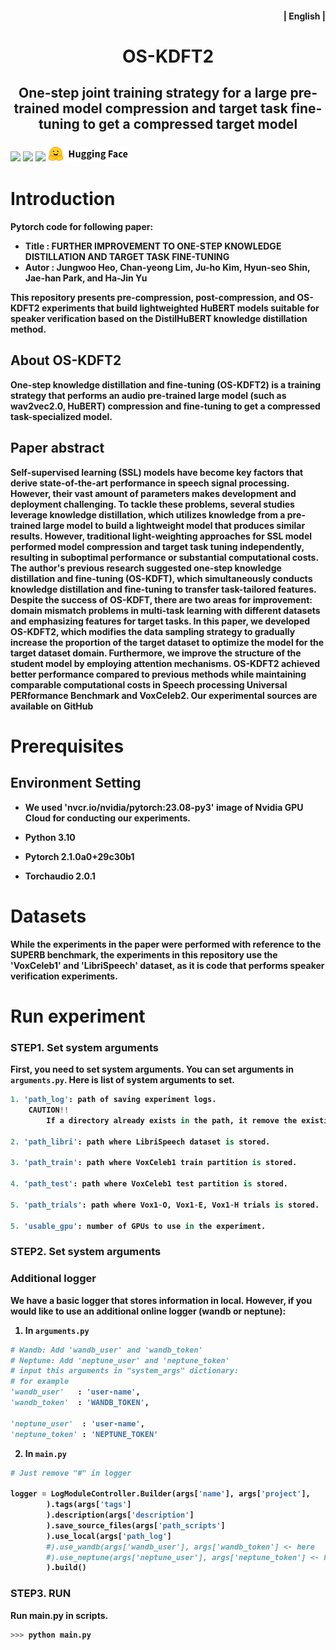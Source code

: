 
<h4 align="right">
    <p>
        | <b>English</b> |
    </p>
</h4>

<h1 align="center">
    <b>OS-KDFT2</b>
</h1>

<h2 align="center">
    <b>One-step joint training strategy for a large pre-trained model compression and target task fine-tuning to get a compressed target model
</h2>

<h3 align="left">
	<img src="https://img.shields.io/badge/python-3776AB?style=for-the-badge&logo=Python&logoColor=white"></a>
	<a href="https://docs.nvidia.com/deeplearning/frameworks/pytorch-release-notes/rel-23-08.html#rel-23-08"><img src="https://img.shields.io/badge/23.08-2496ED?style=for-the-badge&logo=Docker&logoColor=white"></a>
	<img src="https://img.shields.io/badge/PyTorch-EE4C2C?style=for-the-badge&logo=PyTorch&logoColor=white"></a>
	<a href="https://huggingface.co/"><img src="https://github.com/Jungwoo4021/OS-KDFT/blob/main/readme/icon_hugging_face.png?raw=true"></a>
	</p>
</h3>

# Introduction
Pytorch code for following paper:
* **Title** : FURTHER IMPROVEMENT TO ONE-STEP KNOWLEDGE DISTILLATION AND TARGET TASK FINE-TUNING
* **Autor** :  Jungwoo Heo, Chan-yeong Lim, Ju-ho Kim, Hyun-seo Shin, Jae-han Park, and Ha-Jin Yu

This repository presents pre-compression, post-compression, and OS-KDFT2 experiments that build lightweighted HuBERT models suitable for speaker verification based on the DistilHuBERT knowledge distillation method. 

## About OS-KDFT2
One-step knowledge distillation and fine-tuning (OS-KDFT2) is a training strategy that performs an audio pre-trained large model (such as wav2vec2.0, HuBERT) compression and fine-tuning to get a compressed task-specialized model. 

## Paper abstract
Self-supervised learning (SSL) models have become key factors that derive state-of-the-art performance in speech signal processing. However, their vast amount of parameters makes development and deployment challenging. To tackle these problems, several studies leverage knowledge distillation, which utilizes knowledge from a pre-trained large model to build a lightweight model that produces similar results. However, traditional light-weighting approaches for SSL model performed model compression and target task tuning independently, resulting in suboptimal performance or substantial computational costs. The author's previous research suggested one-step knowledge distillation and fine-tuning (OS-KDFT), which simultaneously conducts knowledge distillation and fine-tuning to transfer task-tailored features. Despite the success of OS-KDFT, there are two areas for improvement: domain mismatch problems in multi-task learning with different datasets and emphasizing features for target tasks. In this paper, we developed OS-KDFT2, which modifies the data sampling strategy to gradually increase the proportion of the target dataset to optimize the model for the target dataset domain. Furthermore, we improve the structure of the student model by employing attention mechanisms. OS-KDFT2 achieved better performance compared to previous methods while maintaining comparable computational costs in Speech processing Universal PERformance Benchmark and VoxCeleb2. 
Our experimental sources are available on GitHub 

# Prerequisites

## Environment Setting
* We used 'nvcr.io/nvidia/pytorch:23.08-py3' image of Nvidia GPU Cloud for conducting our experiments. 

* Python 3.10

* Pytorch 2.1.0a0+29c30b1

* Torchaudio 2.0.1

# Datasets
While the experiments in the paper were performed with reference to the SUPERB benchmark, the experiments in this repository use the 'VoxCeleb1' and 'LibriSpeech' dataset, as it is code that performs speaker verification experiments. 

# Run experiment

### STEP1. Set system arguments
First, you need to set system arguments. You can set arguments in `arguments.py`. Here is list of system arguments to set.

```python
1. 'path_log': path of saving experiment logs.
    CAUTION!! 
        If a directory already exists in the path, it remove the existing directory.

2. 'path_libri': path where LibriSpeech dataset is stored.

3. 'path_train': path where VoxCeleb1 train partition is stored.

4. 'path_test': path where VoxCeleb1 test partition is stored.

5. 'path_trials': path where Vox1-O, Vox1-E, Vox1-H trials is stored.

5. 'usable_gpu': number of GPUs to use in the experiment. 

```

### STEP2. Set system arguments
### Additional logger
We have a basic logger that stores information in local. However, if you would like to use an additional online logger (wandb or neptune):

1. In `arguments.py`
```python
# Wandb: Add 'wandb_user' and 'wandb_token'
# Neptune: Add 'neptune_user' and 'neptune_token'
# input this arguments in "system_args" dictionary:
# for example
'wandb_user'   : 'user-name',
'wandb_token'  : 'WANDB_TOKEN',

'neptune_user'  : 'user-name',
'neptune_token' : 'NEPTUNE_TOKEN'
```

2. In `main.py`

```python
# Just remove "#" in logger

logger = LogModuleController.Builder(args['name'], args['project'],
        ).tags(args['tags']
        ).description(args['description']
        ).save_source_files(args['path_scripts']
        ).use_local(args['path_log']
        #).use_wandb(args['wandb_user'], args['wandb_token'] <- here
        #).use_neptune(args['neptune_user'], args['neptune_token'] <- here
        ).build()
```

### STEP3. RUN
Run main.py in scripts.

```python
>>> python main.py
```
